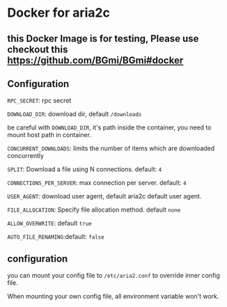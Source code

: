 # Docker for aria2c

## this Docker Image is for testing, Please use checkout this https://github.com/BGmi/BGmi#docker

## Configuration

`RPC_SECRET`: rpc secret

`DOWNLOAD_DIR`: download dir, default `/downloads`

be careful with `DOWNLOAD_DIR`, it's path inside the container,
you need to mount host path in container.

`CONCURRENT_DOWNLOADS`: limits the number of items which are downloaded concurrently

`SPLIT`: Download a file using N connections. default: `4`

`CONNECTIONS_PER_SERVER`: max connection per server. default: `4`

`USER_AGENT`: download user agent, default aria2c default user agent.

`FILE_ALLOCATION`: Specify file allocation method. default `none`

`ALLOW_OVERWRITE`: default `true`

`AUTO_FILE_RENAMING`:default: `false`


## configuration

you can mount your config file to `/etc/aria2.conf` to override inner config file.

When mounting your own config file, all environment variable won't work.
